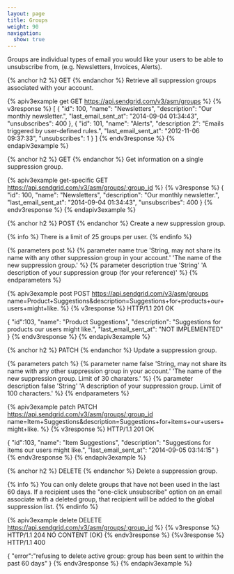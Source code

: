 ```yaml
---
layout: page
title: Groups
weight: 90
navigation:
  show: true
---
```


Groups are individual types of email you would like your users to be able to unsubscribe from, (e.g. Newsletters, Invoices, Alerts).

{% anchor h2 %}
GET
{% endanchor %}
Retrieve all suppression groups associated with your account. 

{% apiv3example get GET https://api.sendgrid.com/v3/asm/groups %}
{% v3response %}
[
  {
    "id": 100,
    "name": "Newsletters",
    "description": "Our monthly newsletter.",
    "last_email_sent_at": "2014-09-04 01:34:43",
    "unsubscribes": 400
  },
  {
    "id": 101,
    "name": "Alerts",
    "description 2": "Emails triggered by user-defined rules.",
    "last_email_sent_at": "2012-11-06 09:37:33",
    "unsubscribes": 1
  }
]
{% endv3response %}
{% endapiv3example %}


{% anchor h2 %}
GET
{% endanchor %}
Get information on a single suppression group.

{% apiv3example get-specific GET https://api.sendgrid.com/v3/asm/groups/:group_id %}
{% v3response %}
{
    "id": 100,
    "name": "Newsletters",
    "description": "Our monthly newsletter.",
    "last_email_sent_at": "2014-09-04 01:34:43",
    "unsubscribes": 400
}
{% endv3response %}
{% endapiv3example %}

{% anchor h2 %}
POST
{% endanchor %}
Create a new suppression group.

{% info %}
There is a limit of 25 groups per user.
{% endinfo %}

{% parameters post %}
  {% parameter name true 'String, may not share its name with any other suppression group in your account.' 'The name of the new suppression group.' %}
  {% parameter description true 'String' 'A description of your suppression group (for your reference)' %}
{% endparameters %}

{% apiv3example post POST https://api.sendgrid.com/v3/asm/groups name=Product+Suggestions&description=Suggestions+for+products+our+users+might+like. %}
  {% v3response %}
HTTP/1.1 201 OK

{
  "id":103,
  "name": "Product Suggestions",
  "description": "Suggestions for products our users might like.",
  "last_email_sent_at": "NOT IMPLEMENTED"
}
{% endv3response %}
{% endapiv3example %}


{% anchor h2 %}
PATCH
{% endanchor %}
Update a suppression group.

{% parameters patch %}
  {% parameter name false 'String, may not share its name with any other suppression group in your account.' 'The name of the new suppression group. Limit of 30 charaters.' %}
  {% parameter description false 'String' 'A description of your suppression group. Limit of 100 characters.' %}
{% endparameters %}

{% apiv3example patch PATCH https://api.sendgrid.com/v3/asm/groups/:group_id name=Item+Suggestions&description=Suggestions+for+items+our+users+might+like. %}
  {% v3response %}
HTTP/1.1 201 OK

{
  "id":103,
  "name": "Item Suggestions",
  "description": "Suggestions for items our users might like.",
  "last_email_sent_at": "2014-09-05 03:14:15"
}
{% endv3response %}
{% endapiv3example %}

{% anchor h2 %}
DELETE
{% endanchor %}
Delete a suppression group.

{% info %}
You can only delete groups that have not been used in the last 60 days.
If a recipient uses the "one-click unsubscribe" option on an email
associate with a deleted group, that recipient will be added to the
global suppression list.
{% endinfo %}

{% apiv3example delete DELETE https://api.sendgrid.com/v3/asm/groups/:group_id %}
  {% v3response %}
HTTP/1.1 204 NO CONTENT (OK)
  {% endv3response %}
  {%v3response %}
HTTP/1.1 400

{
  "error":"refusing to delete active group: group has been sent to within the past 60 days"
}
  {% endv3response %}
{% endapiv3example %}
